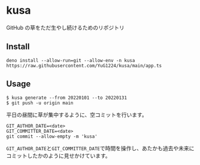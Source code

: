 # kusa

GitHub の草をただ生やし続けるためのリポジトリ

## Install

```
deno install --allow-run=git --allow-env -n kusa https://raw.githubusercontent.com/YuG1224/kusa/main/app.ts
```

## Usage

```
$ kusa generate --from 20220101 --to 20220131
$ git push -u origin main
```

平日の昼間に草が集中するように、空コミットを行います。

```
GIT_AUTHOR_DATE=<date>
GIT_COMMITTER_DATE=<date>
git commit --allow-empty -m 'kusa'
```

`GIT_AUTHOR_DATE`と`GIT_COMMITTER_DATE`で時間を操作し、あたかも過去や未来にコミットしたかのように見せかけています。
